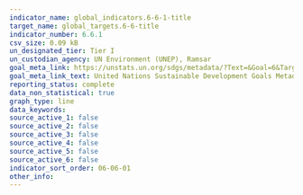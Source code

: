 ```yaml
---
indicator_name: global_indicators.6-6-1-title
target_name: global_targets.6-6-title
indicator_number: 6.6.1
csv_size: 0.09 kB
un_designated_tier: Tier I
un_custodian_agency: UN Environment (UNEP), Ramsar
goal_meta_link: https://unstats.un.org/sdgs/metadata/?Text=&Goal=6&Target=6.6
goal_meta_link_text: United Nations Sustainable Development Goals Metadata (PDF 4.0 MB)
reporting_status: complete
data_non_statistical: true
graph_type: line
data_keywords:  
source_active_1: false
source_active_2: false
source_active_3: false
source_active_4: false
source_active_5: false
source_active_6: false
indicator_sort_order: 06-06-01
other_info: 
---
```


<div id="vis"></div>

<script type="text/javascript">
  var spec = "https://raw.githubusercontent.com/datasciencecampus/sdg_661_analysis_and_reporting/main/vega/vega_config/seasonal_vega.json";
  vegaEmbed('#vis', spec).then(function(result) {
    // Access the Vega view instance (https://vega.github.io/vega/docs/api/view/) as result.view
  }).catch(console.error);
</script>
